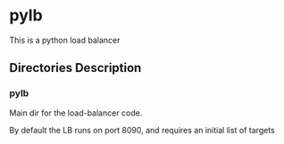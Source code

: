 # pylb
This is a python load balancer

## Directories Description

### pylb
Main dir for the load-balancer code.

By default the LB runs on port 8090, and requires an initial list of targets

### 